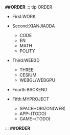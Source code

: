 
**##ORDER**
::: tip ORDER

- First:WORK

- Second:XIANJIAODA
  - CODE
  - EN
  - MATH
  - POLITY

- Third:WEB3D
  - THREE
  - CESIUM
  - WEBGL/WEBGPU

- Fourth:BACKEND

- Fifth:MYPROJECT
  - SPACEHORIZON(WEB)
  - APP~(TODO)
  - GAME~(TODO)
  
:::
**##ORDER**